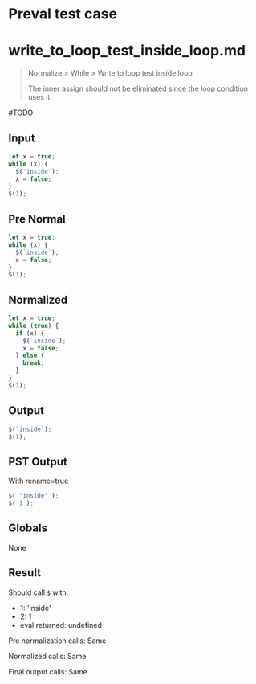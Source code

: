 # Preval test case

# write_to_loop_test_inside_loop.md

> Normalize > While > Write to loop test inside loop
>
> The inner assign should not be eliminated since the loop condition uses it

#TODO

## Input

`````js filename=intro
let x = true;
while (x) {
  $('inside');
  x = false;
}
$(1);
`````

## Pre Normal

`````js filename=intro
let x = true;
while (x) {
  $(`inside`);
  x = false;
}
$(1);
`````

## Normalized

`````js filename=intro
let x = true;
while (true) {
  if (x) {
    $(`inside`);
    x = false;
  } else {
    break;
  }
}
$(1);
`````

## Output

`````js filename=intro
$(`inside`);
$(1);
`````

## PST Output

With rename=true

`````js filename=intro
$( "inside" );
$( 1 );
`````

## Globals

None

## Result

Should call `$` with:
 - 1: 'inside'
 - 2: 1
 - eval returned: undefined

Pre normalization calls: Same

Normalized calls: Same

Final output calls: Same
